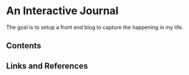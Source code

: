 # An Interactive Journal

The goal is to setup a front end blog to capture the happening in my life. 

## Contents

## Links and References